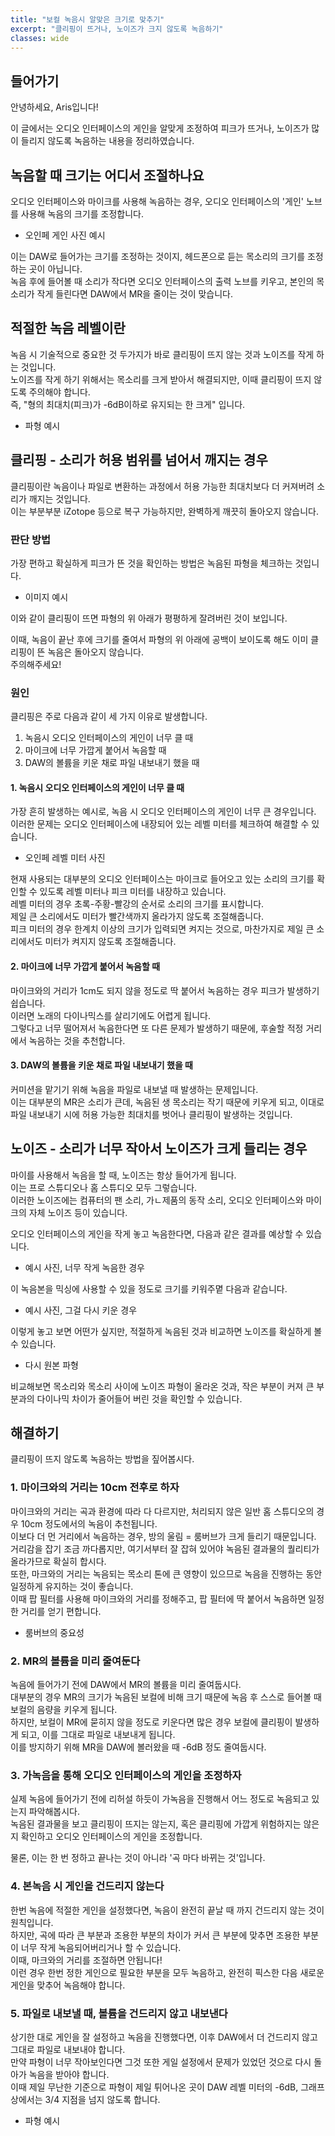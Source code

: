```yaml
---
title: "보컬 녹음시 알맞은 크기로 맞추기"
excerpt: "클리핑이 뜨거나, 노이즈가 크지 않도록 녹음하기"
classes: wide
---
```


## 들어가기  

안녕하세요, Aris입니다!  

이 글에서는 오디오 인터페이스의 게인을 알맞게 조정하여 피크가 뜨거나, 노이즈가 많이 들리지 않도록 녹음하는 내용을 정리하였습니다.  

## 녹음할 때 크기는 어디서 조절하나요  

오디오 인터페이스와 마이크를 사용해 녹음하는 경우, 오디오 인터페이스의 '게인' 노브를 사용해 녹음의 크기를 조정합니다.  

* 오인페 게인 사진 예시  

이는 DAW로 들어가는 크기를 조정하는 것이지, 헤드폰으로 듣는 목소리의 크기를 조정하는 곳이 아닙니다.  
녹음 후에 들어볼 때 소리가 작다면 오디오 인터페이스의 출력 노브를 키우고, 본인의 목소리가 작게 들린다면 DAW에서 MR을 줄이는 것이 맞습니다.  

## 적절한 녹음 레벨이란  

녹음 시 기술적으로 중요한 것 두가지가 바로 클리핑이 뜨지 않는 것과 노이즈를 작게 하는 것입니다.  
노이즈를 작게 하기 위해서는 목소리를 크게 받아서 해결되지만, 이때 클리핑이 뜨지 않도록 주의해야 합니다.  
즉, "형의 최대치(피크)가 -6dB이하로 유지되는 한 크게" 입니다.  

* 파형 예시  

## 클리핑 - 소리가 허용 범위를 넘어서 깨지는 경우  

클리핑이란 녹음이나 파일로 변환하는 과정에서 허용 가능한 최대치보다 더 커져버려 소리가 깨지는 것입니다.  
이는 부분부분 iZotope 등으로 복구 가능하지만, 완벽하게 깨끗히 돌아오지 않습니다.  

### 판단 방법  

가장 편하고 확실하게 피크가 뜬 것을 확인하는 방법은 녹음된 파형을 체크하는 것입니다.  

* 이미지 예시  

이와 같이 클리핑이 뜨면 파형의 위 아래가 평평하게 잘려버린 것이 보입니다.  

이때, 녹음이 끝난 후에 크기를 줄여서 파형의 위 아래에 공백이 보이도록 해도 이미 클리핑이 뜬 녹음은 돌아오지 않습니다.  
주의해주세요!  

### 원인  

클리핑은 주로 다음과 같이 세 가지 이유로 발생합니다.  

1. 녹음시 오디오 인터페이스의 게인이 너무 클 때  
2. 마이크에 너무 가깝게 붙어서 녹음할 때  
3. DAW의 볼륨을 키운 채로 파일 내보내기 했을 때  

#### 1. 녹음시 오디오 인터페이스의 게인이 너무 클 때  

가장 흔히 발생하는 예시로, 녹음 시 오디오 인터페이스의 게인이 너무 큰 경우입니다.  
이러한 문제는 오디오 인터페이스에 내장되어 있는 레벨 미터를 체크하여 해결할 수 있습니다.  

* 오인페 레벨 미터 사진  

현재 사용되는 대부분의 오디오 인터페이스는 마이크로 들어오고 있는 소리의 크기를 확인할 수 있도록 레벨 미터나 피크 미터를 내장하고 있습니다.  
레벨 미터의 경우 초록-주황-빨강의 순서로 소리의 크기를 표시합니다.  
제일 큰 소리에서도 미터가 빨간색까지 올라가지 않도록 조절해줍니다.  
피크 미터의 경우 한계치 이상의 크기가 입력되면 켜지는 것으로, 마찬가지로 제일 큰 소리에서도 미터가 켜지지 않도록 조절해줍니다.  

#### 2. 마이크에 너무 가깝게 붙어서 녹음할 때  

마이크와의 거리가 1cm도 되지 않을 정도로 딱 붙어서 녹음하는 경우 피크가 발생하기 쉽습니다.  
이러면 노래의 다이나믹스를 살리기에도 어렵게 됩니다.  
그렇다고 너무 떨어져서 녹음한다면 또 다른 문제가 발생하기 때문에, 후술할 적정 거리에서 녹음하는 것을 추천합니다.  

#### 3. DAW의 볼륨을 키운 채로 파일 내보내기 했을 때  

커미션을 맡기기 위해 녹음을 파일로 내보낼 때 발생하는 문제입니다.  
이는 대부분의 MR은 소리가 큰데, 녹음된 생 목소리는 작기 때문에 키우게 되고, 이대로 파일 내보내기 시에 허용 가능한 최대치를 벗어나 클리핑이 발생하는 것입니다.  

## 노이즈 - 소리가 너무 작아서 노이즈가 크게 들리는 경우  

마이를 사용해서 녹음을 할 때, 노이즈는 항상 들어가게 됩니다.  
이는 프로 스튜디오나 홈 스튜디오 모두 그렇습니다.  
이러한 노이즈에는 컴퓨터의 팬 소리, 가ㄴ제품의 동작 소리, 오디오 인터페이스와 마이크의 자체 노이즈 등이 있습니다.  

오디오 인터페이스의 게인을 작게 놓고 녹음한다면, 다음과 같은 결과를 예상할 수 있습니다.  

* 예시 사진, 너무 작게 녹음한 경우  

이 녹음본을 믹싱에 사용할 수 있을 정도로 크기를 키워주몉 다음과 같습니다.  

* 예시 사진, 그걸 다시 키운 경우  

이렇게 놓고 보면 어떤가 싶지만, 적절하게 녹음된 것과 비교하면 노이즈를 확실하게 볼 수 있습니다.  

* 다시 원본 파형  

비교해보면 목소리와 목소리 사이에 노이즈 파형이 올라온 것과, 작은 부분이 커져 큰 부분과의 다이나믹 차이가 줄어들어 버린 것을 확인할 수 있습니다.  

## 해결하기  

클리핑이 뜨지 않도록 녹음하는 방법을 짚어봅시다.  

### 1. 마이크와의 거리는 10cm 전후로 하자  

마이크와의 거리는 곡과 환경에 따라 다 다르지만, 처리되지 않은 일반 홈 스튜디오의 경우 10cm 정도에서의 녹음이 추천됩니다.  
이보다 더 먼 거리에서 녹음하는 경우, 방의 울림 = 룸버브가 크게 들리기 때문입니다.  
거리감을 잡기 조금 까다롭지만, 여기서부터 잘 잡혀 있어야 녹음된 결과물의 퀄리티가 올라가므로 확실히 합시다.  
또한, 마크와의 거리는 녹음되는 목소리 톤에 큰 영향이 있으므로 녹음을 진행하는 동안 일정하게 유지하는 것이 좋습니다.  
이때 팝 필터를 사용해 마이크와의 거리를 정해주고, 팝 필터에 딱 붙어서 녹음하면 일정한 거리를 얻기 편합니다.  

* 룸버브의 중요성  

### 2. MR의 볼륨을 미리 줄여둔다  

녹음에 들어가기 전에 DAW에서 MR의 볼륨을 미리 줄여둡시다.  
대부분의 경우 MR의 크기가 녹음된 보컬에 비해 크기 때문에 녹음 후 스스로 들어볼 때 보컬의 음량을 키우게 됩니다.  
하지만, 보컬이 MR에 묻히지 않을 정도로 키운다면 많은 경우 보컬에 클리핑이 발생하게 되고, 이를 그대로 파일로 내보내게 됩니다.  
이를 방지하기 위해 MR을 DAW에 볼러왔을 때 -6dB 정도 줄여둡시다.  

### 3. 가녹음을 통해 오디오 인터페이스의 게인을 조정하자  

실제 녹음에 들어가기 전에 리허설 하듯이 가녹음을 진행해서 어느 정도로 녹음되고 있는지 파악해봅시다.  
녹음된 결과물을 보고 클리핑이 뜨지는 않는지, 혹은 클리핑에 가깝게 위험하지는 않은지 확인하고 오디오 인터페이스의 게인을 조정합니다.  

물론, 이는 한 번 정하고 끝나는 것이 아니라 '곡 마다 바뀌는 것'입니다.  

### 4. 본녹음 시 게인을 건드리지 않는다  

한번 녹음에 적절한 게인을 설정했다면, 녹음이 완전히 끝날 때 까지 건드리지 않는 것이 원칙입니다.  
하지만, 곡에 따라 큰 부분과 조용한 부분의 차이가 커서 큰 부분에 맞추면 조용한 부분이 너무 작게 녹음되어버리거나 할 수 있습니다.  
이때, 마크와의 거리를 조절하면 안됩니다!  
이런 경우 한번 정한 게인으로 필요한 부분을 모두 녹음하고, 완전히 픽스한 다음 새로운 게인을 맞추어 녹음해야 합니다.  

### 5. 파일로 내보낼 때, 볼륨을 건드리지 않고 내보낸다  

상기한 대로 게인을 잘 설정하고 녹음을 진행했다면, 이후 DAW에서 더 건드리지 않고 그대로 파일로 내보내야 합니다.  
만약 파형이 너무 작아보인다면 그것 또한 게일 설정에서 문제가 있었던 것으로 다시 돌아가 녹음을 받아야 합니다.  
이때 제일 무난한 기준으로 파형이 제일 튀어나온 곳이 DAW 레벨 미터의 -6dB, 그래프 상에서는 3/4 지점을 넘지 않도록 합니다.  

* 파형 예시  
